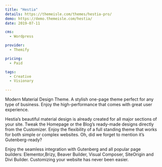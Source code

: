 ```yaml
---
title: "Hestia"
details: https://themeisle.com/themes/hestia-pro/
demo: https://demo.themeisle.com/hestia/
date: 2019-07-11

cms: 
  - Wordpress

provider: 
  - Themify

pricing:
  - Paid

tags:
  - Creative
  - Visionary
  
---
```


Modern Material Design Theme. A stylish one-page theme perfect for any type of business. Enjoy the high-performance that comes with great user experience.

Hestia’s beautiful material design is already created for all major sections of your site. Tweak the Homepage or the Blog’s ready-made designs directly from the Customizer. Enjoy the flexibility of a full standing theme that works for both simple or complex websites. Oh, did we forget to mention it’s Gutenberg-ready?

Enjoy the seamless integration with Gutenberg and all popular page builders: Elementor,Brizy, Beaver Builder, Visual Composer, SiteOrigin and Divi Builder. Customizing your website has never been easier.